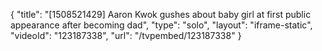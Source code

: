 {
    "title": "[1508521429] Aaron Kwok gushes about baby girl at first public appearance after becoming dad",
    "type": "solo",
    "layout": "iframe-static",
    "videoId": "123187338",
    "url": "\/tvpembed\/123187338"
}